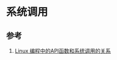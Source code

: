# 系统调用



## 参考

1. [Linux 编程中的API函数和系统调用的关系](http://blog.chinaunix.net/uid-28362602-id-3424404.html)
